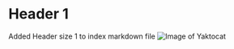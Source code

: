 # Header 1
Added Header size 1 to index markdown file
![Image of Yaktocat](https://octodex.github.com/images/yaktocat.png)
